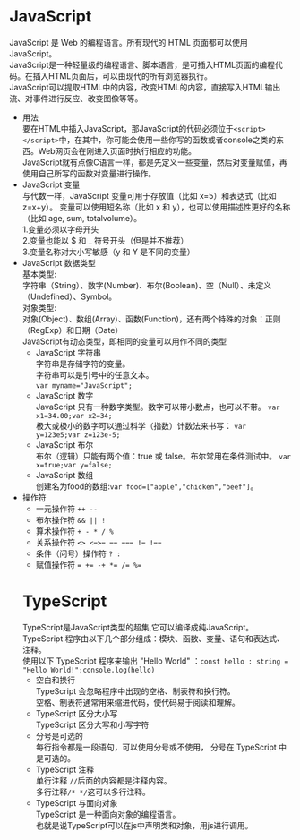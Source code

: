 # JavaScript
JavaScript 是 Web 的编程语言。所有现代的 HTML 页面都可以使用 JavaScript。  
JavaScript是一种轻量级的编程语言、脚本语言，是可插入HTML页面的编程代码。在插入HTML页面后，可以由现代的所有浏览器执行。  
JavaScript可以提取HTML中的内容，改变HTML的内容，直接写入HTML输出流、对事件进行反应、改变图像等等。  
* 用法  
要在HTML中插入JavaScript，那JavaScript的代码必须位于`<script></script>`中，在其中，你可能会使用一些你写的函数或者console之类的东西。Web网页会在刚进入页面时执行相应的功能。  
JavaScript就有点像C语言一样，都是先定义一些变量，然后对变量赋值，再使用自己所写的函数对变量进行操作。  
* JavaScript 变量  
与代数一样，JavaScript 变量可用于存放值（比如 x=5）和表达式（比如 z=x+y）。
变量可以使用短名称（比如 x 和 y），也可以使用描述性更好的名称（比如 age, sum, totalvolume）。  
1.变量必须以字母开头  
2.变量也能以 $ 和 _ 符号开头（但是并不推荐）  
3.变量名称对大小写敏感（y 和 Y 是不同的变量）  
* JavaScript 数据类型  
基本类型:   
  字符串（String）、数字(Number)、布尔(Boolean)、空（Null）、未定义（Undefined）、Symbol。  
对象类型:  
  对象(Object)、数组(Array)、函数(Function)，还有两个特殊的对象：正则（RegExp）和日期（Date）  
  JavaScript有动态类型，即相同的变量可以用作不同的类型  
  * JavaScript 字符串  
  字符串是存储字符的变量。  
  字符串可以是引号中的任意文本。  
  `var myname="JavaScript";`  
  * JavaScript 数字  
  JavaScript 只有一种数字类型。数字可以带小数点，也可以不带。 
  `var x1=34.00;var x2=34;`   
  极大或极小的数字可以通过科学（指数）计数法来书写：
  `var y=123e5;var z=123e-5;`
  * JavaScript 布尔  
  布尔（逻辑）只能有两个值：true 或 false。布尔常用在条件测试中。
  `var x=true;var y=false;`  
  * JavaScript 数组  
  创建名为food的数组:`var food=["apple","chicken","beef"]`。  
* 操作符  
  * 一元操作符 `++ --`  
  * 布尔操作符 `&& || !`  
  * 算术操作符 `+ - * / %`  
  * 关系操作符 `<> <=>= == === != !==`  
  * 条件（问号）操作符 `? :`  
  * 赋值操作符 `= += -+ *= /= %=`  
  # TypeScript    
  TypeScript是JavaScript类型的超集,它可以编译成纯JavaScript。  
  TypeScript 程序由以下几个部分组成：模块、函数、变量、语句和表达式、注释。  
  使用以下 TypeScript 程序来输出 "Hello World" ：`const hello : string = "Hello World!";console.log(hello)`  
    * 空白和换行  
    TypeScript 会忽略程序中出现的空格、制表符和换行符。  
    空格、制表符通常用来缩进代码，使代码易于阅读和理解。  
    * TypeScript 区分大小写  
    TypeScript 区分大写和小写字符  
    * 分号是可选的  
    每行指令都是一段语句，可以使用分号或不使用， 分号在 TypeScript 中是可选的。  
    * TypeScript 注释  
    单行注释 `//`后面的内容都是注释内容。  
    多行注释`/* */`这可以多行注释。
    * TypeScript 与面向对象  
    TypeScript 是一种面向对象的编程语言。  
    也就是说TypeScript可以在js中声明类和对象，用js进行调用。  
    